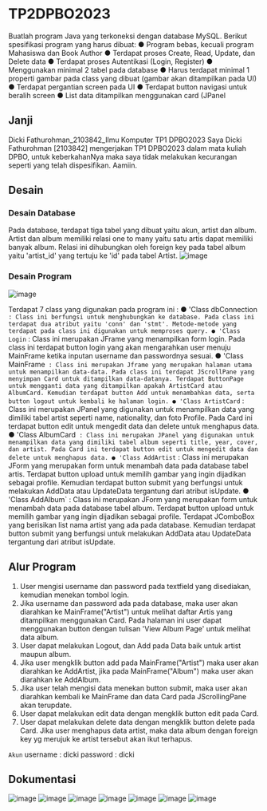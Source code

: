# TP2DPBO2023

Buatlah program Java yang terkoneksi dengan database MySQL. Berikut
spesifikasi program yang harus dibuat:
● Program bebas, kecuali program Mahasiswa dan Book Author
● Terdapat proses Create, Read, Update, dan Delete data
● Terdapat proses Autentikasi (Login, Register)
● Menggunakan minimal 2 tabel pada database
● Harus terdapat minimal 1 properti gambar pada class yang dibuat (gambar
akan ditampilkan pada UI)
● Terdapat pergantian screen pada UI
● Terdapat button navigasi untuk beralih screen
● List data ditampilkan menggunakan card (JPanel

## Janji
Dicki Fathurohman_2103842_Ilmu Komputer TP1 DPBO2023
Saya Dicki Fathurohman [2103842] mengerjakan TP1 DPBO2023 dalam mata kuliah DPBO, untuk keberkahanNya maka saya tidak melakukan kecurangan seperti yang telah dispesifikan. Aamiin.

## Desain

### Desain Database

Pada database, terdapat tiga tabel yang dibuat yaitu akun, artist dan album. Artist dan album memiliki relasi one to many yaitu satu artis dapat memiliki banyak album. Relasi ini dihubungkan oleh foreign key pada tabel album yaitu 'artist_id' yang tertuju ke 'id' pada tabel Artist.
![image](https://user-images.githubusercontent.com/100754802/231417156-23c33b25-e71c-4350-b2a7-48674b7d3b23.png)

### Desain Program
![image](https://user-images.githubusercontent.com/100754802/231420983-b36f4c21-0588-4e20-b245-37e1c14cafc5.png)

Terdapat 7 class yang digunakan pada program ini :
● 'Class dbConnection` : Class ini berfungsi untuk menghubungkan ke database. Pada class ini terdapat dua atribut yaitu 'conn' dan 'stmt'. Metode-metode yang terdapat pada class ini digunakan untuk memproses query.
● 'Class Login` : Class ini merupakan JFrame yang menampilkan form login. Pada class ini terdapat button login yang akan mengarahkan user menuju MainFrame ketika inputan username dan passwordnya sesuai.
● 'Class MainFrame` : Class ini merupakan Jframe yang merupakan halaman utama untuk menampilkan data-data. Pada class ini terdapat JScrollPane yang menyimpan Card untuk ditampilkan data-datanya. Terdapat ButtonPage untuk mengganti data yang ditampilkan apakah ArtistCard atau AlbumCard. Kemudian terdapat button Add untuk menambahkan data, serta button logout untuk kembali ke halaman login.
● 'Class ArtistCard` : Class ini merupakan JPanel yang digunakan untuk menampilkan data yang dimiliki tabel artist seperti name, nationality, dan foto Profile. Pada Card ini terdapat button edit untuk mengedit data dan delete untuk menghapus data.
● 'Class AlbumCard` : Class ini merupakan JPanel yang digunakan untuk menampilkan data yang dimiliki tabel album seperti title, year, cover, dan artist. Pada Card ini terdapat button edit untuk mengedit data dan delete untuk menghapus data.
● 'Class AddArtist` : Class ini merupakan JForm yang merupakan form untuk menambah data pada database tabel artis. Terdapat button upload untuk memilih gambar yang ingin dijadikan sebagai profile. Kemudian terdapat button submit yang berfungsi untuk melakukan AddData atau UpdateData tergantung dari atribut isUpdate.
● 'Class AddAlbum` : Class ini merupakan JForm yang merupakan form untuk menambah data pada database tabel album. Terdapat button upload untuk memilih gambar yang ingin dijadikan sebagai profile. Terdapat JComboBox yang berisikan list nama artist yang ada pada database. Kemudian terdapat button submit yang berfungsi untuk melakukan AddData atau UpdateData tergantung dari atribut isUpdate.

## Alur Program
1. User mengisi username dan password pada textfield yang disediakan, kemudian menekan tombol login.
2. Jika username dan password ada pada database, maka user akan diarahkan ke MainFrame("Artist") untuk melihat daftar Artis yang ditampilkan menggunakan Card. Pada halaman ini user dapat menggunakan button dengan tulisan 'View Album Page' untuk melihat data album.
3. User dapat melakukan Logout, dan Add pada Data baik untuk artist maupun album.
4. Jika user mengklik button add pada MainFrame("Artist") maka user akan diarahkan ke AddArtist, jika pada MainFrame("Album") maka user akan diarahkan ke AddAlbum.
5. Jika user telah mengisi data menekan button submit, maka user akan diarahkan kembali ke MainFrame dan data Card pada JScrollingPane akan terupdate.
6. User dapat melakukan edit data dengan mengklik button edit pada Card.
7. User dapat melakukan delete data dengan mengklik button delete pada Card. Jika user menghapus data artist, maka data album dengan foreign key yg merujuk ke artist tersebut akan ikut terhapus.

`Akun`
username : dicki
password : dicki

## Dokumentasi

![image](https://user-images.githubusercontent.com/100754802/231428246-15e012a0-c27c-4029-9287-c1e4da44e5a8.png)
![image](https://user-images.githubusercontent.com/100754802/231428404-e73bfe1e-9ecf-4efd-93b1-d738f663e95f.png)
![image](https://user-images.githubusercontent.com/100754802/231428466-1f76d337-1e8b-4dec-a832-f9da0e0eeb23.png)
![image](https://user-images.githubusercontent.com/100754802/231428625-10296bf6-4902-48fc-a7a1-96f50ce95786.png)
![image](https://user-images.githubusercontent.com/100754802/231428811-56cb73a0-688b-4271-a487-51cb39cabebd.png)
![image](https://user-images.githubusercontent.com/100754802/231428898-e2a24756-7d5e-4bd4-9bb7-2a7619ee069d.png)
![image](https://user-images.githubusercontent.com/100754802/231428763-4189a871-7351-47d2-811c-2d76cf655266.png)






